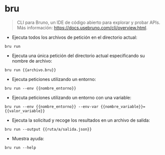 # bru

> CLI para Bruno, un IDE de código abierto para explorar y probar APIs.
> Más información: <https://docs.usebruno.com/cli/overview.html>.

- Ejecuta todos los archivos de petición en el directorio actual:

`bru run`

- Ejecuta una única petición del directorio actual especificando su nombre de archivo:

`bru run {{archivo.bru}}`

- Ejecuta peticiones utilizando un entorno:

`bru run --env {{nombre_entorno}}`

- Ejecuta peticiones utilizando un entorno con una variable:

`bru run --env {{nombre_entorno}} --env-var {{nombre_variable}}={{valor_variable}}`

- Ejecuta la solicitud y recoge los resultados en un archivo de salida:

`bru run --output {{ruta/a/salida.json}}`

- Muestra ayuda:

`bru run --help`
